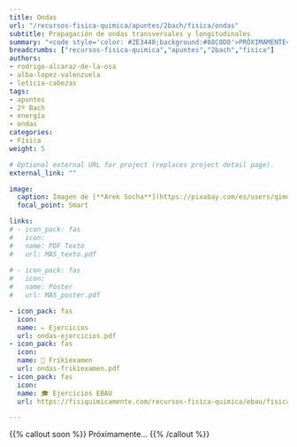 ```yaml
---
title: Ondas
url: "/recursos-fisica-quimica/apuntes/2bach/fisica/ondas"
subtitle: Propagación de ondas transversales y longitudinales
summary: "<code style='color: #2E3440;background:#88C0D0'>PRÓXIMAMENTE</code> <br> Propagación de ondas transversales y longitudinales. Ecuación de las ondas armónicas. Energía e intensidad. Sonido y luz."
breadcrumbs: ["recursos-fisica-quimica","apuntes","2bach","fisica"]
authors:
- rodrigo-alcaraz-de-la-osa
- alba-lopez-valenzuela
- leticia-cabezas
tags:
- apuntes
- 2º Bach
- energía
- ondas
categories:
- Física
weight: 5

# Optional external URL for project (replaces project detail page).
external_link: ""

image:
  caption: Imagen de [**Arek Socha**](https://pixabay.com/es/users/qimono-1962238/) en [Pixabay](https://pixabay.com/es/)
  focal_point: Smart

links:
# - icon_pack: fas
#   icon:
#   name: PDF Texto
#   url: MAS_texto.pdf
  
# - icon_pack: fas
#   icon:
#   name: Póster
#   url: MAS_poster.pdf

- icon_pack: fas
  icon:
  name: ✏️ Ejercicios
  url: ondas-ejercicios.pdf
- icon_pack: fas
  icon:
  name: 📝 Frikiexamen
  url: ondas-frikiexamen.pdf
- icon_pack: fas
  icon:
  name: 🎓 Ejercicios EBAU
  url: https://fisiquimicamente.com/recursos-fisica-quimica/ebau/fisica/por-temas/ondas/  

---
```


<!-- <iframe src="https://phet.colorado.edu/sims/html/waves-intro/latest/waves-intro_es.html" width="800" height="600" scrolling="no" allowfullscreen></iframe>

<iframe src="https://phet.colorado.edu/sims/html/wave-on-a-string/latest/wave-on-a-string_es.html" width="800" height="600" scrolling="no" allowfullscreen></iframe> -->

<!-- https://twitter.com/fqsaja1/status/1587725310254092289?s=46&t=zkXhrFYWPeJnsLFJHsEc8A -->

<!-- https://drive.google.com/drive/folders/1Zy07ry_yRFyc0bHgQMK78ByTD74cwQVC -->

{{% callout soon %}}
Próximamente...
{{% /callout %}}
